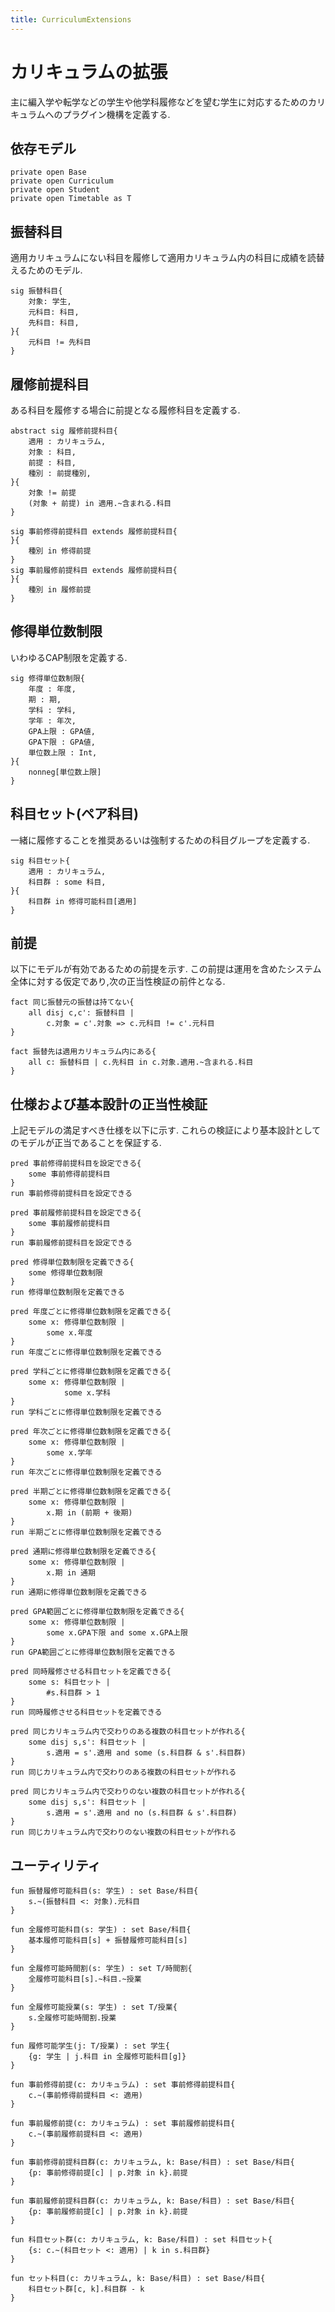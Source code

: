 ```yaml
---
title: CurriculumExtensions
---
```


# カリキュラムの拡張

主に編入学や転学などの学生や他学科履修などを望む学生に対応するためのカリキュラムへのプラグイン機構を定義する.

## 依存モデル

```alloy
private open Base
private open Curriculum
private open Student
private open Timetable as T
```

## 振替科目

適用カリキュラムにない科目を履修して適用カリキュラム内の科目に成績を読替えるためのモデル.

```alloy
sig 振替科目{
	対象: 学生,
	元科目: 科目,
	先科目: 科目,	
}{
	元科目 != 先科目
}
```
## 履修前提科目

ある科目を履修する場合に前提となる履修科目を定義する.

```alloy
abstract sig 履修前提科目{
	適用 : カリキュラム,
	対象 : 科目,
	前提 : 科目,
	種別 : 前提種別,
}{
	対象 != 前提
	(対象 + 前提) in 適用.~含まれる.科目
}

sig 事前修得前提科目 extends 履修前提科目{
}{
	種別 in 修得前提
}
sig 事前履修前提科目 extends 履修前提科目{
}{
	種別 in 履修前提
}
```

## 修得単位数制限

いわゆるCAP制限を定義する.

```alloy
sig 修得単位数制限{
	年度 : 年度,
	期 : 期,
	学科 : 学科,
	学年 : 年次,
	GPA上限 : GPA値,
	GPA下限 : GPA値,
	単位数上限 : Int,
}{
	nonneg[単位数上限]
}
```

## 科目セット(ペア科目)

一緒に履修することを推奨あるいは強制するための科目グループを定義する.

```alloy
sig 科目セット{
	適用 : カリキュラム,
	科目群 : some 科目,
}{
	科目群 in 修得可能科目[適用]
}
```

## 前提

以下にモデルが有効であるための前提を示す.
この前提は運用を含めたシステム全体に対する仮定であり,次の正当性検証の前件となる.

```alloy
fact 同じ振替元の振替は持てない{
	all disj c,c': 振替科目 |
		c.対象 = c'.対象 => c.元科目 != c'.元科目
}

fact 振替先は適用カリキュラム内にある{
	all c: 振替科目 | c.先科目 in c.対象.適用.~含まれる.科目  
}
```

## 仕様および基本設計の正当性検証

上記モデルの満足すべき仕様を以下に示す.
これらの検証により基本設計としてのモデルが正当であることを保証する.

```alloy
pred 事前修得前提科目を設定できる{
	some 事前修得前提科目
}
run 事前修得前提科目を設定できる

pred 事前履修前提科目を設定できる{
	some 事前履修前提科目
}
run 事前履修前提科目を設定できる

pred 修得単位数制限を定義できる{
	some 修得単位数制限
}
run 修得単位数制限を定義できる

pred 年度ごとに修得単位数制限を定義できる{
	some x: 修得単位数制限 |
		some x.年度
}
run 年度ごとに修得単位数制限を定義できる

pred 学科ごとに修得単位数制限を定義できる{
	some x: 修得単位数制限 |
			some x.学科
}
run 学科ごとに修得単位数制限を定義できる

pred 年次ごとに修得単位数制限を定義できる{
	some x: 修得単位数制限 |
		some x.学年
}
run 年次ごとに修得単位数制限を定義できる

pred 半期ごとに修得単位数制限を定義できる{
	some x: 修得単位数制限 |
		x.期 in (前期 + 後期)
}
run 半期ごとに修得単位数制限を定義できる

pred 通期に修得単位数制限を定義できる{
	some x: 修得単位数制限 |
		x.期 in 通期
}
run 通期に修得単位数制限を定義できる

pred GPA範囲ごとに修得単位数制限を定義できる{
	some x: 修得単位数制限 |
		some x.GPA下限 and some x.GPA上限
}
run GPA範囲ごとに修得単位数制限を定義できる

pred 同時履修させる科目セットを定義できる{
	some s: 科目セット |
		#s.科目群 > 1
}
run 同時履修させる科目セットを定義できる

pred 同じカリキュラム内で交わりのある複数の科目セットが作れる{
	some disj s,s': 科目セット |
		s.適用 = s'.適用 and some (s.科目群 & s'.科目群)
}
run 同じカリキュラム内で交わりのある複数の科目セットが作れる

pred 同じカリキュラム内で交わりのない複数の科目セットが作れる{
	some disj s,s': 科目セット |
		s.適用 = s'.適用 and no (s.科目群 & s'.科目群)
}
run 同じカリキュラム内で交わりのない複数の科目セットが作れる
```

## ユーティリティ

```alloy
fun 振替履修可能科目(s: 学生) : set Base/科目{
	s.~(振替科目 <: 対象).元科目
}

fun 全履修可能科目(s: 学生) : set Base/科目{
	基本履修可能科目[s] + 振替履修可能科目[s]
}

fun 全履修可能時間割(s: 学生) : set T/時間割{
	全履修可能科目[s].~科目.~授業
}

fun 全履修可能授業(s: 学生) : set T/授業{
	s.全履修可能時間割.授業
}

fun 履修可能学生(j: T/授業) : set 学生{
	{g: 学生 | j.科目 in 全履修可能科目[g]}
}

fun 事前修得前提(c: カリキュラム) : set 事前修得前提科目{
	c.~(事前修得前提科目 <: 適用)
}

fun 事前履修前提(c: カリキュラム) : set 事前履修前提科目{
	c.~(事前履修前提科目 <: 適用)
}

fun 事前修得前提科目群(c: カリキュラム, k: Base/科目) : set Base/科目{
	{p: 事前修得前提[c] | p.対象 in k}.前提
}

fun 事前履修前提科目群(c: カリキュラム, k: Base/科目) : set Base/科目{
	{p: 事前履修前提[c] | p.対象 in k}.前提
}

fun 科目セット群(c: カリキュラム, k: Base/科目) : set 科目セット{
	{s: c.~(科目セット <: 適用) | k in s.科目群}
}

fun セット科目(c: カリキュラム, k: Base/科目) : set Base/科目{
	科目セット群[c, k].科目群 - k
}
```
